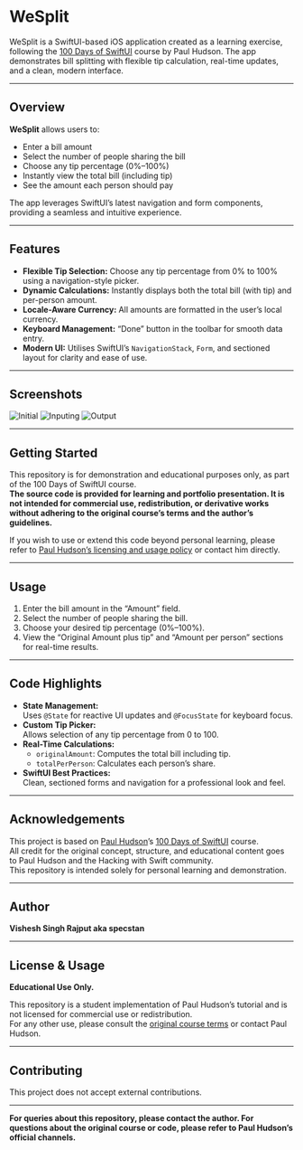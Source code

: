 # WeSplit

WeSplit is a SwiftUI-based iOS application created as a learning exercise, following the [100 Days of SwiftUI](https://www.hackingwithswift.com/100/swiftui) course by Paul Hudson. The app demonstrates bill splitting with flexible tip calculation, real-time updates, and a clean, modern interface.

---

## Overview

**WeSplit** allows users to:
- Enter a bill amount
- Select the number of people sharing the bill
- Choose any tip percentage (0%–100%)
- Instantly view the total bill (including tip)
- See the amount each person should pay

The app leverages SwiftUI’s latest navigation and form components, providing a seamless and intuitive experience.

---

## Features

- **Flexible Tip Selection:** Choose any tip percentage from 0% to 100% using a navigation-style picker.
- **Dynamic Calculations:** Instantly displays both the total bill (with tip) and per-person amount.
- **Locale-Aware Currency:** All amounts are formatted in the user’s local currency.
- **Keyboard Management:** “Done” button in the toolbar for smooth data entry.
- **Modern UI:** Utilises SwiftUI’s `NavigationStack`, `Form`, and sectioned layout for clarity and ease of use.

---

## Screenshots

![Initial](https://github.com/Asamaurdhava/WeSplit/blob/137d274c2d75a495a1b3eb07a2975122776a674a/Initial.PNG)
![Inputing](https://github.com/Asamaurdhava/WeSplit/blob/137d274c2d75a495a1b3eb07a2975122776a674a/Inputing.PNG)
![Output](https://github.com/Asamaurdhava/WeSplit/blob/137d274c2d75a495a1b3eb07a2975122776a674a/Output.PNG)

---

## Getting Started

This repository is for demonstration and educational purposes only, as part of the 100 Days of SwiftUI course.  
**The source code is provided for learning and portfolio presentation. It is not intended for commercial use, redistribution, or derivative works without adhering to the original course’s terms and the author’s guidelines.**

If you wish to use or extend this code beyond personal learning, please refer to [Paul Hudson’s licensing and usage policy](https://www.hackingwithswift.com/terms) or contact him directly.

---

## Usage

1. Enter the bill amount in the “Amount” field.
2. Select the number of people sharing the bill.
3. Choose your desired tip percentage (0%–100%).
4. View the “Original Amount plus tip” and “Amount per person” sections for real-time results.

---

## Code Highlights

- **State Management:**  
  Uses `@State` for reactive UI updates and `@FocusState` for keyboard focus.
- **Custom Tip Picker:**  
  Allows selection of any tip percentage from 0 to 100.
- **Real-Time Calculations:**  
  - `originalAmount`: Computes the total bill including tip.
  - `totalPerPerson`: Calculates each person’s share.
- **SwiftUI Best Practices:**  
  Clean, sectioned forms and navigation for a professional look and feel.

---

## Acknowledgements

This project is based on [Paul Hudson](https://twitter.com/twostraws)’s [100 Days of SwiftUI](https://www.hackingwithswift.com/100/swiftui) course.  
All credit for the original concept, structure, and educational content goes to Paul Hudson and the Hacking with Swift community.  
This repository is intended solely for personal learning and demonstration.

---

## Author

**Vishesh Singh Rajput aka specstan**

---

## License & Usage

**Educational Use Only.**

This repository is a student implementation of Paul Hudson’s tutorial and is not licensed for commercial use or redistribution.  
For any other use, please consult the [original course terms](https://www.hackingwithswift.com/terms) or contact Paul Hudson.

---

## Contributing

This project does not accept external contributions.

---

**For queries about this repository, please contact the author. For questions about the original course or code, please refer to Paul Hudson’s official channels.**
